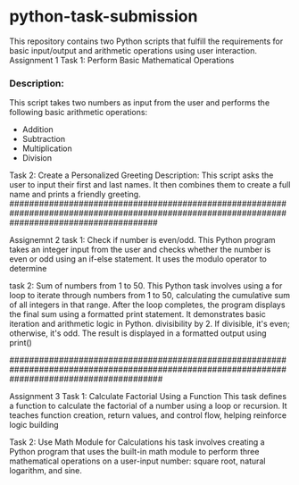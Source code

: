 # python-task-submission
This repository contains two Python scripts that fulfill the requirements for basic input/output and arithmetic operations using user interaction.
Assignment 1
 Task 1: Perform Basic Mathematical Operations

### Description:
This script takes two numbers as input from the user and performs the following basic arithmetic operations:
- Addition
- Subtraction
- Multiplication
- Division

 Task 2: Create a Personalized Greeting
Description:
This script asks the user to input their first and last names. It then combines them to create a full name and prints a friendly greeting.
 ##############################################################################################################################################

 Assignemnt 2
 task 1: Check if number is even/odd.
 This Python program takes an integer input from the user and checks whether the number is even or odd using an if-else statement. It uses the modulo operator to determine 
 
 task 2: Sum of numbers from 1 to 50.
This Python task involves using a for loop to iterate through numbers from 1 to 50, calculating the cumulative sum of all integers in that range. After the loop completes, the program displays the final sum using a formatted print statement. It demonstrates basic iteration and arithmetic logic in Python.
 divisibility by 2. If divisible, it's even; otherwise, it's odd. The result is displayed in a formatted output using print()


###############################################################################################################################################

Assignment 3
Task 1: Calculate Factorial Using a Function
This task defines a function to calculate the factorial of a number using a loop or recursion. It teaches function creation, return values, and control flow, helping reinforce logic building

Task 2: Use Math Module for Calculations
his task involves creating a Python program that uses the built-in math module to perform three mathematical operations on a user-input number: square root, natural logarithm, and sine. 
